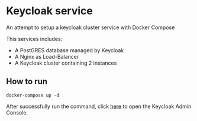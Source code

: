 # Keycloak service

An attempt to setup a keycloak cluster service with Docker Compose

This services includes:

- A PostGRES database managed by Keycloak
- A Nginx as Load-Balancer
- A Keycloak cluster containing 2 instances

## How to run

`docker-compose up -d`

After successfully run the command, click [here](http://localhost:8080) to open the Keycloak Admin Console.
